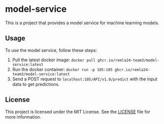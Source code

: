 # model-service

This is a project that provides a model service for machine learning models.

## Usage

To use the model service, follow these steps:

1. Pull the latest docker image: `docker pull ghcr.io/remla24-team3/model-service:latest`
2. Run the docker container: `docker run -p 105:105 ghcr.io/remla24-team3/model-service:latest`
3. Send a POST request to `localhost:105/API/v1.0/predict` with the input data to get predictions.

## License

This project is licensed under the MIT License. See the [LICENSE](LICENSE) file for more information.